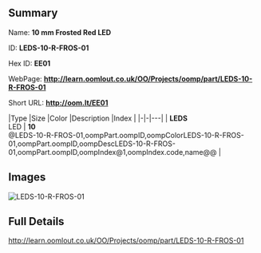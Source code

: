 

## Summary
 
Name: __10 mm Frosted Red LED__

ID: __LEDS-10-R-FROS-01__

Hex ID: __EE01__

WebPage: __http://learn.oomlout.co.uk/OO/Projects/oomp/part/LEDS-10-R-FROS-01__

Short URL: __http://oom.lt/EE01__


|Type   |Size   |Color   |Description   |Index   |
|-|-|---|
| __LEDS__ <br>LED  | __10__<br>@LEDS-10-R-FROS-01,oompPart.oompID,oompColorLEDS-10-R-FROS-01,oompPart.oompID,oompDescLEDS-10-R-FROS-01,oompPart.oompID,oompIndex@1,oompIndex.code,name@@ |


## Images
![LEDS-10-R-FROS-01](http://oomlout.com/oomp-gen/parts/LEDS-10-R-FROS-01/LEDS-10-R-FROS-01_420.jpg)

## Full Details

 http://learn.oomlout.co.uk/OO/Projects/oomp/part/LEDS-10-R-FROS-01


